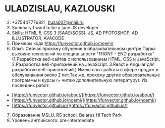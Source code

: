 # ULADZISLAU, KAZLOUSKI
2. +375447776821, huza007@mail.ru
3. Summary I want to be a june JS developer.
4. Skills: HTML 5, CSS 3 (SAAS/SCSS), JS, AD PFOTOSHOP, AD ILLUSTRATOR, AVACODE
5. Примеры кода https://funvector.github.io/noemi/
6. Опыт: Сейчас прохожу обучение в образовательном центре Парка высоких технологий по специальности "FRONT - END разработка" (1.Разработка веб-сайтов с использованием HTML, CSS и JavaScript. 2.Разработка веб-приложений на JavaScript. 3.React и Angular для разработки веб-приложений.) Имею опыт работы в сфере продаж и обслуживания около 2 лет.Так же, прохожу другие образовательные программы и курсы (+ читаю дополнительную литературу).
Из последних работ: 
* [https://funvector.github.io/about/](https://funvector.github.io/about/)
* [https://funvector.github.io/noemi/](https://funvector.github.io/noemi/)
* [https://funvector.github.io/](https://funvector.github.io/)
7. Образование MSLU, RS school, Belarus Hi Tech Park
8. Уровень английского: pre-intermediate